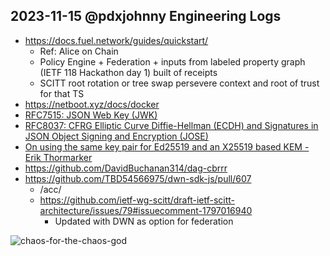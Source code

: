 ## 2023-11-15 @pdxjohnny Engineering Logs

- https://docs.fuel.network/guides/quickstart/
  - Ref: Alice on Chain
  - Policy Engine + Federation + inputs from labeled property graph (IETF 118 Hackathon day 1) built of receipts
  - SCITT root rotation or tree swap persevere context and root of trust for that TS
- https://netboot.xyz/docs/docker
- [RFC7515: JSON Web Key (JWK)](https://www.rfc-editor.org/rfc/rfc7517)
- [RFC8037: CFRG Elliptic Curve Diffie-Hellman (ECDH) and Signatures in JSON Object Signing and Encryption (JOSE)](https://www.rfc-editor.org/rfc/rfc8037)
- [On using the same key pair for Ed25519 and an X25519 based KEM - Erik Thormarker](https://eprint.iacr.org/2021/509.pdf)
- https://github.com/DavidBuchanan314/dag-cbrrr
- https://github.com/TBD54566975/dwn-sdk-js/pull/607
  - /acc/
  - https://github.com/ietf-wg-scitt/draft-ietf-scitt-architecture/issues/79#issuecomment-1797016940
    - Updated with DWN as option for federation

![chaos-for-the-chaos-god](https://user-images.githubusercontent.com/5950433/220794351-4611804a-ac72-47aa-8954-cdb3c10d6a5b.jpg)